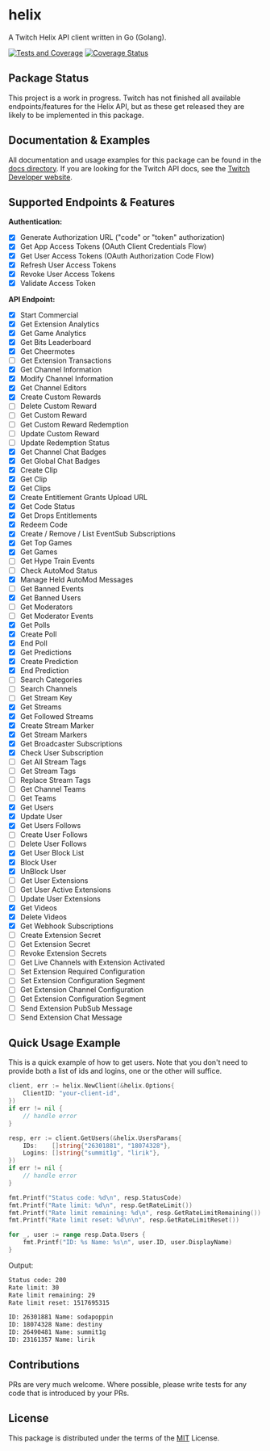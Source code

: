 # helix

A Twitch Helix API client written in Go (Golang).

[![Tests and Coverage](https://github.com/nicklaw5/helix/workflows/Tests%20and%20Coverage/badge.svg)](https://github.com/nicklaw5/helix/actions?query=workflow%3A%22Tests+and+Coverage%22)
[![Coverage Status](https://coveralls.io/repos/github/nicklaw5/helix/badge.svg)](https://coveralls.io/github/nicklaw5/helix)

## Package Status

This project is a work in progress. Twitch has not finished all available endpoints/features for the Helix
API, but as these get released they are likely to be implemented in this package.

## Documentation & Examples

All documentation and usage examples for this package can be found in the [docs directory](docs). If you are
looking for the Twitch API docs, see the [Twitch Developer website](https://dev.twitch.tv/docs/api).

## Supported Endpoints & Features

**Authentication:**

- [x] Generate Authorization URL ("code" or "token" authorization)
- [x] Get App Access Tokens (OAuth Client Credentials Flow)
- [x] Get User Access Tokens (OAuth Authorization Code Flow)
- [x] Refresh User Access Tokens
- [x] Revoke User Access Tokens
- [x] Validate Access Token

**API Endpoint:**

- [x] Start Commercial
- [x] Get Extension Analytics
- [x] Get Game Analytics
- [x] Get Bits Leaderboard
- [x] Get Cheermotes
- [ ] Get Extension Transactions
- [x] Get Channel Information
- [x] Modify Channel Information
- [x] Get Channel Editors
- [x] Create Custom Rewards
- [ ] Delete Custom Reward
- [ ] Get Custom Reward
- [ ] Get Custom Reward Redemption
- [ ] Update Custom Reward
- [ ] Update Redemption Status
- [x] Get Channel Chat Badges
- [x] Get Global Chat Badges
- [x] Create Clip
- [x] Get Clip
- [x] Get Clips
- [x] Create Entitlement Grants Upload URL
- [x] Get Code Status
- [x] Get Drops Entitlements
- [x] Redeem Code
- [x] Create / Remove / List EventSub Subscriptions
- [x] Get Top Games
- [x] Get Games
- [ ] Get Hype Train Events
- [ ] Check AutoMod Status
- [x] Manage Held AutoMod Messages
- [ ] Get Banned Events
- [x] Get Banned Users
- [ ] Get Moderators
- [ ] Get Moderator Events
- [x] Get Polls
- [x] Create Poll
- [x] End Poll
- [x] Get Predictions
- [x] Create Prediction
- [x] End Prediction
- [ ] Search Categories
- [ ] Search Channels
- [ ] Get Stream Key
- [x] Get Streams
- [x] Get Followed Streams
- [x] Create Stream Marker
- [x] Get Stream Markers
- [x] Get Broadcaster Subscriptions
- [x] Check User Subscription
- [ ] Get All Stream Tags
- [ ] Get Stream Tags
- [ ] Replace Stream Tags
- [ ] Get Channel Teams
- [ ] Get Teams
- [x] Get Users
- [x] Update User
- [x] Get Users Follows
- [ ] Create User Follows
- [ ] Delete User Follows
- [x] Get User Block List
- [x] Block User
- [x] UnBlock User
- [ ] Get User Extensions
- [ ] Get User Active Extensions
- [ ] Update User Extensions
- [x] Get Videos
- [x] Delete Videos
- [x] Get Webhook Subscriptions
- [ ] Create Extension Secret
- [ ] Get Extension Secret
- [ ] Revoke Extension Secrets
- [ ] Get Live Channels with Extension Activated
- [ ] Set Extension Required Configuration
- [ ] Set Extension Configuration Segment
- [ ] Get Extension Channel Configuration
- [ ] Get Extension Configuration Segment
- [ ] Send Extension PubSub Message
- [ ] Send Extension Chat Message

## Quick Usage Example

This is a quick example of how to get users. Note that you don't need to provide both a list of ids and logins,
one or the other will suffice.

```go
client, err := helix.NewClient(&helix.Options{
    ClientID: "your-client-id",
})
if err != nil {
    // handle error
}

resp, err := client.GetUsers(&helix.UsersParams{
    IDs:    []string{"26301881", "18074328"},
    Logins: []string{"summit1g", "lirik"},
})
if err != nil {
    // handle error
}

fmt.Printf("Status code: %d\n", resp.StatusCode)
fmt.Printf("Rate limit: %d\n", resp.GetRateLimit())
fmt.Printf("Rate limit remaining: %d\n", resp.GetRateLimitRemaining())
fmt.Printf("Rate limit reset: %d\n\n", resp.GetRateLimitReset())

for _, user := range resp.Data.Users {
    fmt.Printf("ID: %s Name: %s\n", user.ID, user.DisplayName)
}
```

Output:

```txt
Status code: 200
Rate limit: 30
Rate limit remaining: 29
Rate limit reset: 1517695315

ID: 26301881 Name: sodapoppin
ID: 18074328 Name: destiny
ID: 26490481 Name: summit1g
ID: 23161357 Name: lirik
```

## Contributions

PRs are very much welcome. Where possible, please write tests for any code that is introduced by your PRs.

## License

This package is distributed under the terms of the [MIT](License) License.
